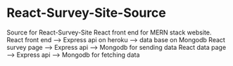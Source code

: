 # React-Survey-Site-Source
Source for React-Survey-Site
React front end for MERN stack website.
React front end --> Express api on heroku --> data base on Mongodb
React survey page --> Express api --> Mongodb for sending data
React data page --> Express api --> Mongodb for fetching data


